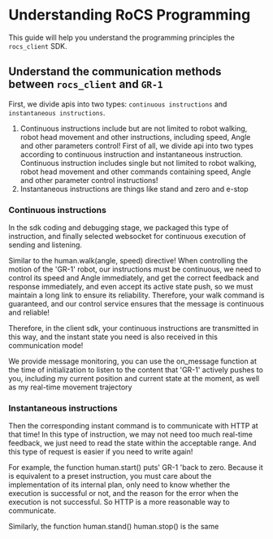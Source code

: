 
# Understanding RoCS Programming

This guide will help you understand the programming principles the `rocs_client` SDK.

## Understand the communication methods between `rocs_client` and `GR-1`

First, we divide apis into two types: `continuous instructions` and `instantaneous instructions`.

1. Continuous instructions include but are not limited to robot walking, robot head movement and other instructions, including speed, Angle and other parameters control!   First of all, we divide api into two types according to continuous instruction and instantaneous instruction.   Continuous instruction includes single but not limited to robot walking, robot head movement and other commands containing speed, Angle and other parameter control instructions!
2. Instantaneous instructions are things like stand and zero and e-stop

### Continuous instructions

In the sdk coding and debugging stage, we packaged this type of instruction, and finally selected websocket for continuous execution of sending and listening.

Similar to the human.walk(angle, speed) directive! When controlling the motion of the 'GR-1' robot, our instructions must be continuous, we need to control its speed and Angle immediately, and get the correct feedback and response immediately, and even accept its active state push, so we must maintain a long link to ensure its reliability. Therefore, your walk command is guaranteed, and our control service ensures that the message is continuous and reliable!

Therefore, in the client sdk, your continuous instructions are transmitted in this way, and the instant state you need is also received in this communication mode!

We provide message monitoring, you can use the on_message function at the time of initialization to listen to the content that 'GR-1' actively pushes to you, including my current position and current state at the moment, as well as my real-time movement trajectory

### Instantaneous instructions

Then the corresponding instant command is to communicate with HTTP at that time! In this type of instruction, we may not need too much real-time feedback, we just need to read the state within the acceptable range. And this type of request is easier if you need to write again!

For example, the function human.start() puts' GR-1 'back to zero. Because it is equivalent to a preset instruction, you must care about the implementation of its internal plan, only need to know whether the execution is successful or not, and the reason for the error when the execution is not successful. So HTTP is a more reasonable way to communicate.

Similarly, the function human.stand() human.stop() is the same

